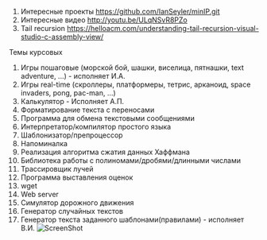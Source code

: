 1. Интересные проекты
https://github.com/IanSeyler/minIP.git
2. Интересные видео
http://youtu.be/ULqNSvR8PZo
3. Tail recursion
https://helloacm.com/understanding-tail-recursion-visual-studio-c-assembly-view/


Темы курсовых

1.  Игры пошаговые (морской бой, шашки, виселица, пятнашки, text adventure, ...) - исполняет И.А.
2.  Игры real-time (скроллеры, платформеры, тетрис, арканоид, space invaders, pong, pac-man, ...)
3.  Калькулятор - Исполняет А.П.
4.  Форматирование текста с переносами
5.  Программа для обмена текстовыми сообщениями
6.  Интерпретатор/компилятор простого языка
7.  Шаблонизатор/препроцессор
8.  Напоминалка
9.  Реализация алгоритма сжатия данных Хаффмана
10. Библиотека работы с полиномами/дробями/длинными числами
11. Трассировщик лучей
12. Программа выставления оценок
13. wget
14. Web server
15. Симулятор дорожного движения
16. Генератор случайных текстов
17. Генератор текста заданного шаблонами(правилами) - исполняет В.И.
![ScreenShot](http://cs619821.vk.me/v619821485/9edc/ErG5sNDMYWU.jpg)
